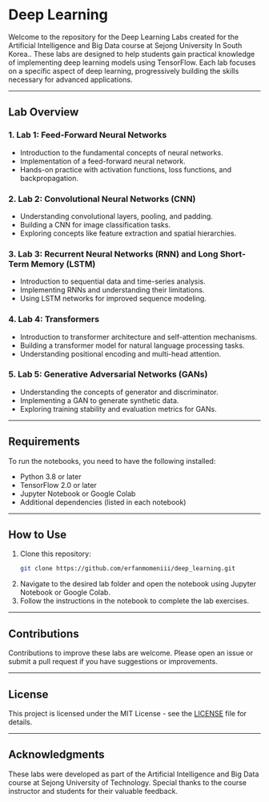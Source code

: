 # Deep Learning

Welcome to the repository for the Deep Learning Labs created for the Artificial Intelligence and Big Data course at Sejong University In South Korea.. These labs are designed to help students gain practical knowledge of implementing deep learning models using TensorFlow. Each lab focuses on a specific aspect of deep learning, progressively building the skills necessary for advanced applications.

---

## Lab Overview

### 1. **Lab 1: Feed-Forward Neural Networks**
   - Introduction to the fundamental concepts of neural networks.
   - Implementation of a feed-forward neural network.
   - Hands-on practice with activation functions, loss functions, and backpropagation.

### 2. **Lab 2: Convolutional Neural Networks (CNN)**
   - Understanding convolutional layers, pooling, and padding.
   - Building a CNN for image classification tasks.
   - Exploring concepts like feature extraction and spatial hierarchies.

### 3. **Lab 3: Recurrent Neural Networks (RNN) and Long Short-Term Memory (LSTM)**
   - Introduction to sequential data and time-series analysis.
   - Implementing RNNs and understanding their limitations.
   - Using LSTM networks for improved sequence modeling.

### 4. **Lab 4: Transformers**
   - Introduction to transformer architecture and self-attention mechanisms.
   - Building a transformer model for natural language processing tasks.
   - Understanding positional encoding and multi-head attention.

### 5. **Lab 5: Generative Adversarial Networks (GANs)**
   - Understanding the concepts of generator and discriminator.
   - Implementing a GAN to generate synthetic data.
   - Exploring training stability and evaluation metrics for GANs.

---

## Requirements

To run the notebooks, you need to have the following installed:
- Python 3.8 or later
- TensorFlow 2.0 or later
- Jupyter Notebook or Google Colab
- Additional dependencies (listed in each notebook)

---

## How to Use

1. Clone this repository:
   ```bash
   git clone https://github.com/erfanmomeniii/deep_learning.git
   ```
2. Navigate to the desired lab folder and open the notebook using Jupyter Notebook or Google Colab.
3. Follow the instructions in the notebook to complete the lab exercises.

---

## Contributions

Contributions to improve these labs are welcome. Please open an issue or submit a pull request if you have suggestions or improvements.

---

## License

This project is licensed under the MIT License - see the [LICENSE](LICENSE) file for details.

---

## Acknowledgments

These labs were developed as part of the Artificial Intelligence and Big Data course at Sejong University of Technology. Special thanks to the course instructor and students for their valuable feedback.

